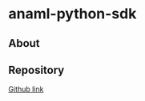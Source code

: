 # anaml-python-sdk

## About

## Repository

[Github link](https://github.com/simple-machines/anaml-python-sdk)
